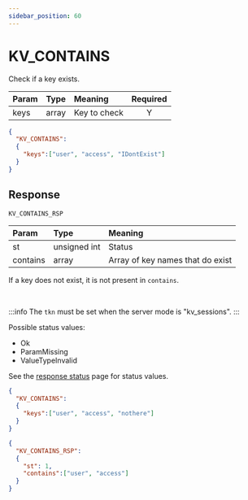 ```yaml
---
sidebar_position: 60
---
```


# KV_CONTAINS
Check if a key exists.


|Param|Type|Meaning|Required|
|:---|:---|:---|:---:|
|keys|array|Key to check|Y|


```json
{
  "KV_CONTAINS":
  {
    "keys":["user", "access", "IDontExist"]
  }
}
```

## Response

`KV_CONTAINS_RSP`


|Param|Type|Meaning|
|:---|:---|:---|
|st|unsigned int|Status|
|contains|array|Array of key names that do exist|

If a key does not exist, it is not present in `contains`.

<br/>

:::info
The `tkn` must be set when the server mode is "kv_sessions".
:::

Possible status values:

- Ok
- ParamMissing
- ValueTypeInvalid

See the [response status](./../Statuses) page for status values.



```json title="Only user and access exist"
{
  "KV_CONTAINS":
  {
    "keys":["user", "access", "nothere"]
  }
}
```


```json title="Key nothere does not exist"
{
  "KV_CONTAINS_RSP":
  {
    "st": 1,
    "contains":["user", "access"]
  }
}
```